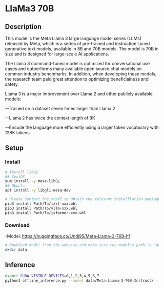 # LlaMa3 70B

## Description

This model is the Meta Llama 3 large language model series (LLMs) released by Meta, which is a series of pre-trained and instruction-tuned generative text models, available in 8B and 70B models. The model is 70B in size and is designed for large-scale AI applications.

The Llama 3 command-tuned model is optimized for conversational use cases and outperforms many available open source chat models on common industry benchmarks. In addition, when developing these models, the research team paid great attention to optimizing beneficialness and safety.

Llama 3 is a major improvement over Llama 2 and other publicly available models:

--Trained on a dataset seven times larger than Llama 2

--Llama 2 has twice the context length of 8K

--Encode the language more efficiently using a larger token vocabulary with 128K tokens

## Setup

### Install

```bash
# Install libGL
## CentOS
yum install -y mesa-libGL
## Ubuntu
apt install -y libgl1-mesa-dev

# Please contact the staff to obtain the relevant installlation packages.
pip3 install Path/To/ixrt-xxx.whl
pip3 install Path/To/vllm-xxx.whl
pip3 install Path/To/ixformer-xxx.whl
```

### Download

-Model: <https://huggingface.co/Undi95/Meta-Llama-3-70B-hf>

```bash
# Download model from the website and make sure the model's path is "data/Meta-Llama-3-70B-Instruct"
mkdir data

```

## Inference

```bash
export CUDA_VISIBLE_DEVICES=0,1,2,3,4,5,6,7
python3 offline_inference.py --model data/Meta-Llama-3-70B-Instruct/ --max-tokens 256 -tp 8 --temperature 0.0
```
